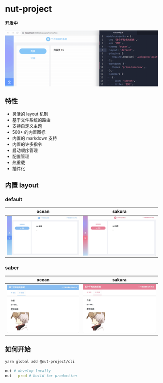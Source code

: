 # nut-project

**开发中**

<img src="./media/hmr.gif" alt="hmr" width="600px">

## 特性

- 灵活的 layout 机制
- 基于文件系统的路由
- 支持自定义主题
- 500+ 的内置图标
- 内置的 markdown 支持
- 内置的许多指令
- 启动顺序管理
- 配置管理
- 热重载
- 插件化

## 内置 layout

### default

| ocean | sakura |
| :---: | :---: |
| ![ocean](./media/default-ocean.jpg) | ![sakura](./media/default-sakura.jpg) |

### saber

| ocean | sakura |
| :---: | :---: |
| ![ocean](./media/saber-ocean.jpg) | ![sakura](./media/saber-sakura.jpg) |

## 如何开始

```bash
yarn global add @nut-project/cli
```

```bash
nut # develop locally
nut --prod # build for production
```
